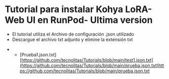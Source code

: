 # Tutorial para instalar Kohya LoRA- Web UI en RunPod- Ultima version
* El tutorial utiliza el Archivo de configuración .json utilizado
* Descargue el archivo txt adjunto y elimine la extensión txt
+ * [Prueba1.json.txt] [https://github.com/tecnolitas/Tutorials/blob/main/test1.json.txt](https://github.com/tecnolitas/Tutorials/blob/main/prueba.json.txt)https://github.com/tecnolitas/Tutorials/blob/main/prueba.json.txt 
